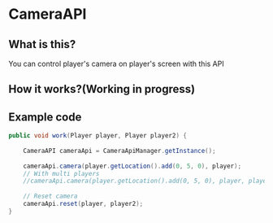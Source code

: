 # CameraAPI
## What is this?
You can control player's camera on player's screen with this API
## How it works?(Working in progress)
## Example code
```java
public void work(Player player, Player player2) {
    
    CameraAPI cameraApi = CameraApiManager.getInstance();
    
    cameraApi.camera(player.getLocation().add(0, 5, 0), player);
    // With multi players
    //cameraApi.camera(player.getLocation().add(0, 5, 0), player, player2);
    
    // Reset camera
    cameraApi.reset(player, player2);
}
```